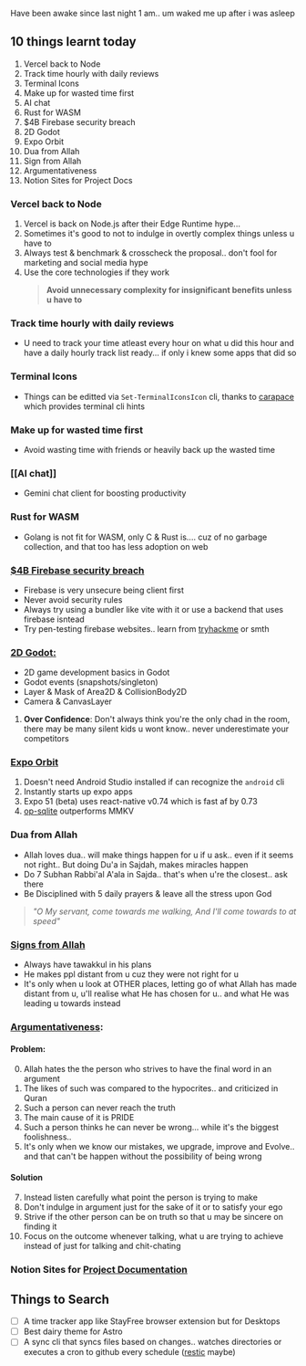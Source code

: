 Have been awake since last night 1 am.. um waked me up after i was asleep

## 10 things learnt today
1. Vercel back to Node 
2. Track time hourly with daily reviews
3. Terminal Icons
4. Make up for wasted time first
5. AI chat
6. Rust for WASM
7. $4B Firebase security breach
8. 2D Godot
9. Expo Orbit
10. Dua from Allah
11. Sign from Allah
12. Argumentativeness
13. Notion Sites for Project Docs

### Vercel back to Node 
1. Vercel is back on Node.js after their Edge Runtime hype... 
1. Sometimes it's good to not to indulge in overtly complex things unless u have to
1. Always test & benchmark & crosscheck the proposal.. don't fool for marketing and social media hype
1. Use the core technologies if they work
	> **Avoid unnecessary complexity for insignificant benefits unless u have to**
### Track time hourly with daily reviews
- U need to track your time atleast every hour on what u did this hour and have a daily hourly track list ready... if only i knew some apps that did so
### Terminal Icons
- Things can be editted via `Set-TerminalIconsIcon` cli, thanks to [carapace](https://rsteube.github.io/carapace-bin/) which provides terminal cli hints
### Make up for wasted time first
- Avoid wasting time with friends or heavily back up the wasted time
### [[AI chat]] 
- Gemini chat client for boosting productivity
### **Rust for WASM**
- Golang is not fit for WASM, only C & Rust is.... cuz of no garbage collection, and that too has less adoption on web
### [$4B Firebase security breach](https://youtu.be/TKyNPg7UIIc?si=5001c9j-gSMIQRBg)
- Firebase is very unsecure being client first
- Never avoid security rules
- Always try using a bundler like vite with it or use a backend that uses firebase isntead
- Try pen-testing firebase websites.. learn from [tryhackme](tryhackme.com) or smth
### [**2D Godot**:](https://www.youtube.com/watch?v=GwCiGixlqiU) 
- 2D game development basics in Godot
- Godot events (snapshots/singleton)
- Layer & Mask of Area2D & CollisionBody2D
- Camera & CanvasLayer

1. **Over Confidence**: Don't always think you're the only chad in the room, there may be many silent kids u wont know.. never underestimate your competitors
### [Expo Orbit](https://www.youtube.com/watch?v=GwCiGixlqiU)
1. Doesn't need Android Studio installed if can recognize the `android` cli
2. Instantly starts up expo apps
3. Expo 51 (beta) uses react-native v0.74 which is fast af by 0.73
4. [op-sqlite](https://youtu.be/RO_2onGikyY?si=-Uwv_UUAzoQeTb5g) outperforms MMKV
### Dua from Allah
-  Allah loves dua.. will make things happen for u if u ask.. even if it seems not right.. But doing Du'a in Sajdah, makes miracles happen
-  Do 7 Subhan Rabbi'al A'ala in Sajda.. that's when u're the closest.. ask there
-  Be Disciplined with 5 daily prayers & leave all the stress upon God
> *"O My servant, come towards me walking, And I'll come towards to at speed"*
### [Signs from Allah](https://www.youtube.com/watch?v=4IA0gHz4wJ4)
 - Always have tawakkul in his plans
- He makes ppl distant from u cuz they were not right for u
-  It's only when u look at OTHER places, letting go of what Allah has made distant from u, u'll realise what He has chosen for u.. and what He was leading u towards instead
### **[Argumentativeness](https://www.youtube.com/watch?v=DnjOQgEpdUA)**: 
#### Problem:
0. Allah hates the the person who strives to have the final word in an argument
1. The likes of such was compared to the hypocrites.. and criticized in Quran
2. Such a person can never reach the truth
3. The main cause of it is PRIDE
4. Such a person thinks he can never be wrong... while it's the biggest foolishness.. 
5. It's only when we know our mistakes, we upgrade, improve and Evolve.. and that can't be happen without the possibility of being wrong
#### Solution
7. Instead listen carefully what point the person is trying to make
8. Don't indulge in argument just for the sake of it or to satisfy your ego
9. Strive if the other person can be on truth so that u may be sincere on finding it
10. Focus on the outcome whenever talking, what u are trying to achieve instead of just for talking and chit-chating
### Notion Sites for [Project Documentation](https://ospfranco.notion.site/OP-SQLite-Documentation-a279a52102464d0cb13c3fa230d2f2dc)


## Things to Search

- [ ] A time tracker app like StayFree browser extension but for Desktops
- [ ] Best dairy theme for Astro
- [ ] A sync cli that syncs files based on changes.. watches directories or executes a cron to github every schedule ([restic]( https://restic.net) maybe)